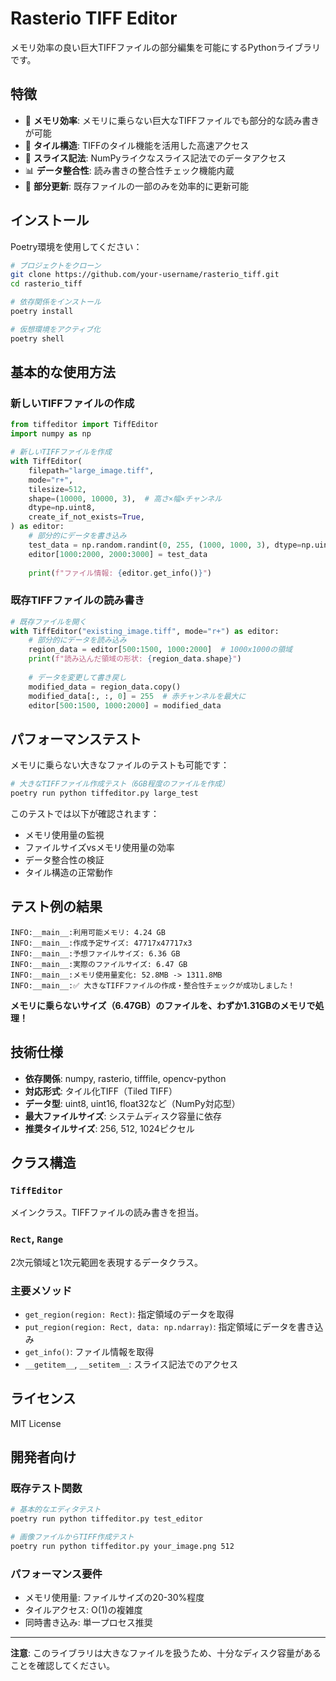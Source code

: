 # Rasterio TIFF Editor

メモリ効率の良い巨大TIFFファイルの部分編集を可能にするPythonライブラリです。

## 特徴

- 🚀 **メモリ効率**: メモリに乗らない巨大なTIFFファイルでも部分的な読み書きが可能
- 🔧 **タイル構造**: TIFFのタイル機能を活用した高速アクセス
- 🎯 **スライス記法**: NumPyライクなスライス記法でのデータアクセス
- 📊 **データ整合性**: 読み書きの整合性チェック機能内蔵
- 💾 **部分更新**: 既存ファイルの一部のみを効率的に更新可能

## インストール

Poetry環境を使用してください：

```bash
# プロジェクトをクローン
git clone https://github.com/your-username/rasterio_tiff.git
cd rasterio_tiff

# 依存関係をインストール
poetry install

# 仮想環境をアクティブ化
poetry shell
```

## 基本的な使用方法

### 新しいTIFFファイルの作成

```python
from tiffeditor import TiffEditor
import numpy as np

# 新しいTIFFファイルを作成
with TiffEditor(
    filepath="large_image.tiff",
    mode="r+",
    tilesize=512,
    shape=(10000, 10000, 3),  # 高さ×幅×チャンネル
    dtype=np.uint8,
    create_if_not_exists=True,
) as editor:
    # 部分的にデータを書き込み
    test_data = np.random.randint(0, 255, (1000, 1000, 3), dtype=np.uint8)
    editor[1000:2000, 2000:3000] = test_data
    
    print(f"ファイル情報: {editor.get_info()}")
```

### 既存TIFFファイルの読み書き

```python
# 既存ファイルを開く
with TiffEditor("existing_image.tiff", mode="r+") as editor:
    # 部分的にデータを読み込み
    region_data = editor[500:1500, 1000:2000]  # 1000x1000の領域
    print(f"読み込んだ領域の形状: {region_data.shape}")
    
    # データを変更して書き戻し
    modified_data = region_data.copy()
    modified_data[:, :, 0] = 255  # 赤チャンネルを最大に
    editor[500:1500, 1000:2000] = modified_data
```

## パフォーマンステスト

メモリに乗らない大きなファイルのテストも可能です：

```bash
# 大きなTIFFファイル作成テスト（6GB程度のファイルを作成）
poetry run python tiffeditor.py large_test
```

このテストでは以下が確認されます：
- メモリ使用量の監視
- ファイルサイズvsメモリ使用量の効率
- データ整合性の検証
- タイル構造の正常動作

## テスト例の結果

```
INFO:__main__:利用可能メモリ: 4.24 GB
INFO:__main__:作成予定サイズ: 47717x47717x3
INFO:__main__:予想ファイルサイズ: 6.36 GB
INFO:__main__:実際のファイルサイズ: 6.47 GB
INFO:__main__:メモリ使用量変化: 52.8MB -> 1311.8MB
INFO:__main__:✅ 大きなTIFFファイルの作成・整合性チェックが成功しました！
```

**メモリに乗らないサイズ（6.47GB）のファイルを、わずか1.31GBのメモリで処理！**

## 技術仕様

- **依存関係**: numpy, rasterio, tifffile, opencv-python
- **対応形式**: タイル化TIFF（Tiled TIFF）
- **データ型**: uint8, uint16, float32など（NumPy対応型）
- **最大ファイルサイズ**: システムディスク容量に依存
- **推奨タイルサイズ**: 256, 512, 1024ピクセル

## クラス構造

### `TiffEditor`
メインクラス。TIFFファイルの読み書きを担当。

### `Rect`, `Range`
2次元領域と1次元範囲を表現するデータクラス。

### 主要メソッド
- `get_region(region: Rect)`: 指定領域のデータを取得
- `put_region(region: Rect, data: np.ndarray)`: 指定領域にデータを書き込み
- `get_info()`: ファイル情報を取得
- `__getitem__`, `__setitem__`: スライス記法でのアクセス

## ライセンス

MIT License

## 開発者向け

### 既存テスト関数
```bash
# 基本的なエディタテスト
poetry run python tiffeditor.py test_editor

# 画像ファイルからTIFF作成テスト
poetry run python tiffeditor.py your_image.png 512
```

### パフォーマンス要件
- メモリ使用量: ファイルサイズの20-30%程度
- タイルアクセス: O(1)の複雑度
- 同時書き込み: 単一プロセス推奨

---

**注意**: このライブラリは大きなファイルを扱うため、十分なディスク容量があることを確認してください。
